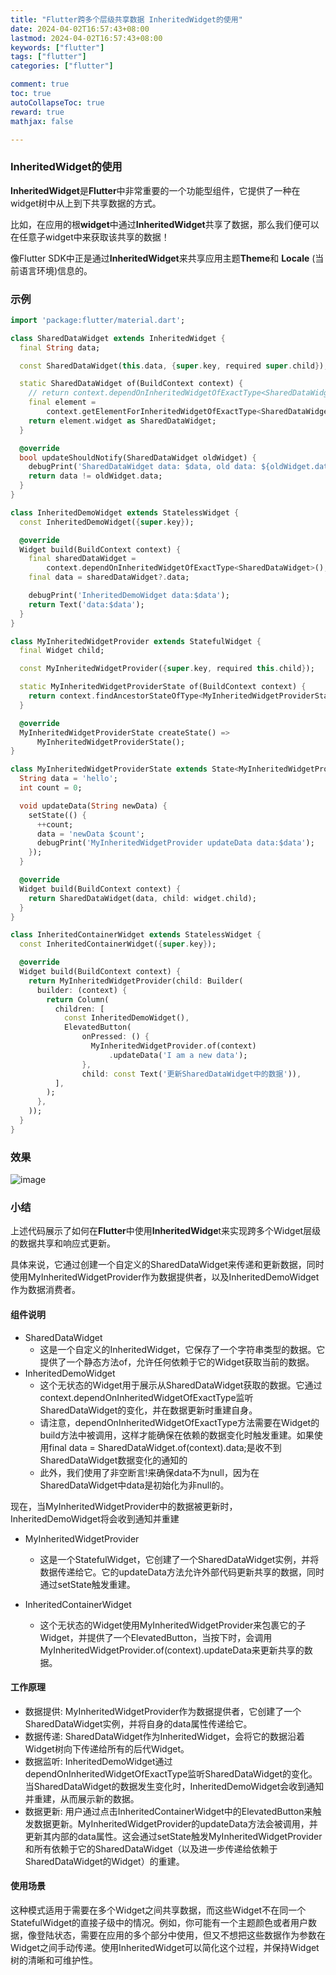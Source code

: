 ```yaml
---
title: "Flutter跨多个层级共享数据 InheritedWidget的使用"
date: 2024-04-02T16:57:43+08:00
lastmod: 2024-04-02T16:57:43+08:00
keywords: ["flutter"]
tags: ["flutter"]
categories: ["flutter"]

comment: true
toc: true
autoCollapseToc: true
reward: true
mathjax: false

---
```


<!--more-->

### InheritedWidget的使用

**InheritedWidget**是**Flutter**中非常重要的一个功能型组件，它提供了一种在widget树中从上到下共享数据的方式。

比如，在应用的根**widget**中通过**InheritedWidget**共享了数据，那么我们便可以在任意子widget中来获取该共享的数据！

像Flutter SDK中正是通过**InheritedWidget**来共享应用主题**Theme**和 **Locale** (当前语言环境)信息的。


### 示例

```dart
import 'package:flutter/material.dart';

class SharedDataWidget extends InheritedWidget {
  final String data;

  const SharedDataWidget(this.data, {super.key, required super.child});

  static SharedDataWidget of(BuildContext context) {
    // return context.dependOnInheritedWidgetOfExactType<SharedDataWidget>();
    final element =
        context.getElementForInheritedWidgetOfExactType<SharedDataWidget>()!;
    return element.widget as SharedDataWidget;
  }

  @override
  bool updateShouldNotify(SharedDataWidget oldWidget) {
    debugPrint('SharedDataWidget data: $data, old data: ${oldWidget.data}');
    return data != oldWidget.data;
  }
}

class InheritedDemoWidget extends StatelessWidget {
  const InheritedDemoWidget({super.key});

  @override
  Widget build(BuildContext context) {
    final sharedDataWidget =
        context.dependOnInheritedWidgetOfExactType<SharedDataWidget>();
    final data = sharedDataWidget?.data;

    debugPrint('InheritedDemoWidget data:$data');
    return Text('data:$data');
  }
}

class MyInheritedWidgetProvider extends StatefulWidget {
  final Widget child;

  const MyInheritedWidgetProvider({super.key, required this.child});

  static MyInheritedWidgetProviderState of(BuildContext context) {
    return context.findAncestorStateOfType<MyInheritedWidgetProviderState>()!;
  }

  @override
  MyInheritedWidgetProviderState createState() =>
      MyInheritedWidgetProviderState();
}

class MyInheritedWidgetProviderState extends State<MyInheritedWidgetProvider> {
  String data = 'hello';
  int count = 0;

  void updateData(String newData) {
    setState(() {
      ++count;
      data = 'newData $count';
      debugPrint('MyInheritedWidgetProvider updateData data:$data');
    });
  }

  @override
  Widget build(BuildContext context) {
    return SharedDataWidget(data, child: widget.child);
  }
}

class InheritedContainerWidget extends StatelessWidget {
  const InheritedContainerWidget({super.key});

  @override
  Widget build(BuildContext context) {
    return MyInheritedWidgetProvider(child: Builder(
      builder: (context) {
        return Column(
          children: [
            const InheritedDemoWidget(),
            ElevatedButton(
                onPressed: () {
                  MyInheritedWidgetProvider.of(context)
                      .updateData('I am a new data');
                },
                child: const Text('更新SharedDataWidget中的数据')),
          ],
        );
      },
    ));
  }
}

```

### 效果

![image](/images/flutter/flutter跨多个层级共享数据-InheritedWidget的使用/result.png)

### 小结

上述代码展示了如何在**Flutter**中使用**InheritedWidge**t来实现跨多个Widget层级的数据共享和响应式更新。

具体来说，它通过创建一个自定义的SharedDataWidget来传递和更新数据，同时使用MyInheritedWidgetProvider作为数据提供者，以及InheritedDemoWidget作为数据消费者。

#### 组件说明

* SharedDataWidget
  * 这是一个自定义的InheritedWidget，它保存了一个字符串类型的数据。它提供了一个静态方法of，允许任何依赖于它的Widget获取当前的数据。
* InheritedDemoWidget
  * 这个无状态的Widget用于展示从SharedDataWidget获取的数据。它通过context.dependOnInheritedWidgetOfExactType监听SharedDataWidget的变化，并在数据更新时重建自身。
  * 请注意，dependOnInheritedWidgetOfExactType方法需要在Widget的build方法中被调用，这样才能确保在依赖的数据变化时触发重建。如果使用final data = SharedDataWidget.of(context).data;是收不到SharedDataWidget数据变化的通知的
  * 此外，我们使用了非空断言!来确保data不为null，因为在SharedDataWidget中data是初始化为非null的。

现在，当MyInheritedWidgetProvider中的数据被更新时，InheritedDemoWidget将会收到通知并重建

* MyInheritedWidgetProvider
  * 这是一个StatefulWidget，它创建了一个SharedDataWidget实例，并将数据传递给它。它的updateData方法允许外部代码更新共享的数据，同时通过setState触发重建。

* InheritedContainerWidget
  * 这个无状态的Widget使用MyInheritedWidgetProvider来包裹它的子Widget，并提供了一个ElevatedButton，当按下时，会调用MyInheritedWidgetProvider.of(context).updateData来更新共享的数据。

#### 工作原理

* 数据提供: MyInheritedWidgetProvider作为数据提供者，它创建了一个SharedDataWidget实例，并将自身的data属性传递给它。
* 数据传递: SharedDataWidget作为InheritedWidget，会将它的数据沿着Widget树向下传递给所有的后代Widget。
* 数据监听: InheritedDemoWidget通过dependOnInheritedWidgetOfExactType监听SharedDataWidget的变化。当SharedDataWidget的数据发生变化时，InheritedDemoWidget会收到通知并重建，从而展示新的数据。
* 数据更新: 用户通过点击InheritedContainerWidget中的ElevatedButton来触发数据更新。MyInheritedWidgetProvider的updateData方法会被调用，并更新其内部的data属性。这会通过setState触发MyInheritedWidgetProvider和所有依赖于它的SharedDataWidget（以及进一步传递给依赖于SharedDataWidget的Widget）的重建。

#### 使用场景

这种模式适用于需要在多个Widget之间共享数据，而这些Widget不在同一个StatefulWidget的直接子级中的情况。例如，你可能有一个主题颜色或者用户数据，像登陆状态，需要在应用的多个部分中使用，但又不想把这些数据作为参数在Widget之间手动传递。使用InheritedWidget可以简化这个过程，并保持Widget树的清晰和可维护性。
